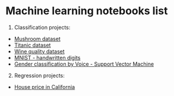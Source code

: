 # Machine learning notebooks list

1. Classification projects:
  - [Mushroom dataset](https://github.com/hungcuongthan/data-ML/tree/main/classification_mushroom_%5BFinished%5D)
  - [Titanic dataset](https://github.com/hungcuongthan/data-ML/tree/main/titanic_classification_%5BFinished%5D)
  - [Wine quality dataset](https://github.com/hungcuongthan/data-ML/tree/main/wine_quality_classification_%5BFinished%5D)
  - [MNIST - handwritten digits](https://github.com/hungcuongthan/data-ML/tree/main/MNIST_handwriting_Classification)
  - [Gender classification by Voice - Support Vector Machine](https://github.com/hungcuongthan/data-ML/tree/main/Gender%20Classification%20by%20Voice)
2. Regression projects:
  - [House price in California](https://github.com/hungcuongthan/data-ML/tree/main/Regression_House%20Price_by_district)

